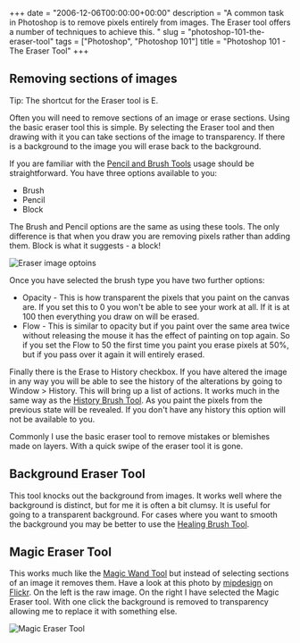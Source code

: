 +++
date = "2006-12-06T00:00:00+00:00"
description = "A common task in Photoshop is to remove pixels entirely from images. The Eraser tool offers a number of techniques to achieve this. "
slug = "photoshop-101-the-eraser-tool"
tags = ["Photoshop", "Photoshop 101"]
title = "Photoshop 101 - The Eraser Tool"
+++

## Removing sections of images

Tip: The shortcut for the Eraser tool is E.

Often you will need to remove sections of an image or erase sections. Using the
basic eraser tool this is simple. By selecting the Eraser tool and then drawing
with it you can take sections of the image to transparency. If there is a
background to the image you will erase back to the background.

If you are familiar with the [Pencil and Brush Tools][1] usage should be
straightforward. You have three options available to you:

- Brush
- Pencil
- Block

The Brush and Pencil options are the same as using these tools. The only
difference is that when you draw you are removing pixels rather than adding
them. Block is what it suggests - a block!

![Eraser image optoins][2]

Once you have selected the brush type you have two further options:

- Opacity - This is how transparent the pixels that you paint on the canvas are.
  If you set this to 0 you won't be able to see your work at all. If it is at
  100 then everything you draw on will be erased.
- Flow - This is similar to opacity but if you paint over the same area twice
  without releasing the mouse it has the effect of painting on top again. So if
  you set the Flow to 50 the first time you paint you erase pixels at 50%, but
  if you pass over it again it will entirely erased.

Finally there is the Erase to History checkbox. If you have altered the image in
any way you will be able to see the history of the alterations by going to
Window > History. This will bring up a list of actions. It works much in the
same way as the [History Brush Tool][3]. As you paint the pixels from the
previous state will be revealed. If you don't have any history this option will
not be available to you.

Commonly I use the basic eraser tool to remove mistakes or blemishes made on
layers. With a quick swipe of the eraser tool it is gone.

## Background Eraser Tool

This tool knocks out the background from images. It works well where the
background is distinct, but for me it is often a bit clumsy. It is useful for
going to a transparent background. For cases where you want to smooth the
background you may be better to use the [Healing Brush Tool][4].

## Magic Eraser Tool

This works much like the [Magic Wand Tool][5] but instead of selecting sections
of an image it removes them. Have a look at this photo by [mipdesign][6] on [
Flickr][7]. On the left is the raw image. On the right I have selected the Magic
Eraser tool. With one click the background is removed to transparency allowing
me to replace it with something else.

![Magic Eraser Tool][8]

[1]: /photoshop_101_the_brush_tool/
[2]: /images/articles/eraser_optoins.webp "Eraser image options"
[3]: /photoshop_101_the_history_brush_tool/
[4]: /photoshop_101_the_healing_brush_tool/
[5]: /photoshop_101_the_magic_wand_tool/
[6]: http://www.flickr.com/photos/mlpdesign/
[7]: http://www.flickr.com
[8]: /images/articles/magic_eraser_tool.webp "Magic Eraser Tool"
